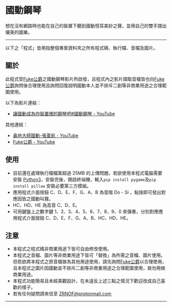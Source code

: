 # 國動鋼琴

想在沒有網路時也能在自己的裝置下聽到國動悅耳美妙之聲，並用自己的雙手譜出優美的國樂。

---

以下之「程式」皆用指整個專案資料夾之所有程式碼、執行檔、音檔及圖片。

## 關於

此程式受[Fuke公爵](https://www.youtube.com/channel/UCypX-oXfJgIYyuzjVdk0Gpg)之國動鋼琴影片所啟發，且程式內之影片擷取音檔皆也向[Fuke公爵](https://www.youtube.com/channel/UCypX-oXfJgIYyuzjVdk0Gpg)詢問後合理使用且詢問回復說明國動本人並不排斥二創等非商業用途之合理範圍使用。

以下為影片連結：
* [讓國動成為你裝置裡的鋼琴吧#國動鋼琴 - YouTube](https://www.youtube.com/watch?v=vx8Uq9x5HUA&t=6s)

其他連結：
* [鼻地大師國動-張葦航 - YouTube](https://www.youtube.com/channel/UCzJ_FzSb4feYyQEUDoVktUQ)
* [Fuke公爵 - YouTube](https://www.youtube.com/channel/UCypX-oXfJgIYyuzjVdk0Gpg)

## 使用

* 目前還在處理執行檔檔案超過 25MB 的上傳問題，若欲使用本程式電腦需要安裝 [Python3](https://www.python.org/downloads/)，安裝完後，開啟終端機，輸入`pip install pygame`及`pip install pillow` 安裝必要第三方模組。
* 應用程式介面按鈕 C、D、E、F、G、A、B 為音階 Do - Si ，點按即可發出對應因皆之國動叫聲。
* HC、HD、HE 為高音 C、D、E。
* 可用鍵盤上之數字鍵 1、2、3、4、5、6、7、8、9、0 來彈奏，分別對應應用程式介面按鈕 C、D、E、F、G、A、B、HC、HD、HE。

## 注意

* 本程式之程式碼非商業用途下皆可自由修改使用。
* 本程式之音檔、圖片等非商業用途下皆可「替換」為所需之音檔、圖片使用。但若欲將本程式之原音檔做為其他用途使用，請先詢問[Fuke公爵](https://www.youtube.com/channel/UCypX-oXfJgIYyuzjVdk0Gpg)以合理使用，且本程式之圖片因國動並不排斥二創等非商業用途之合理範圍使用，故勿用做商業用途。
* 本程式功能簡易且未經美觀設計，在未違反上述三點之情況下歡迎改成自己喜歡的樣子。
* 若有任何疑問請來信至 ZRNOF@protonmail.com

---
